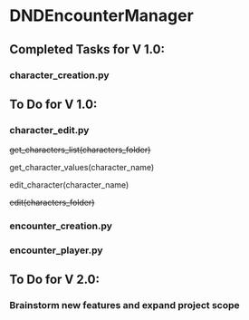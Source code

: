 ﻿# DNDEncounterManager

## Completed Tasks for V 1.0:

### character_creation.py

## To Do for V 1.0:

### character_edit.py
~~get_characters_list(characters_folder)~~

get_character_values(character_name)

edit_character(character_name)

~~edit(characters_folder)~~

### encounter_creation.py

### encounter_player.py

## To Do for V 2.0:

### Brainstorm new features and expand project scope

